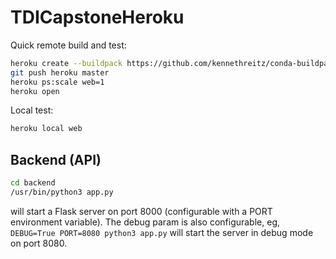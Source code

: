 # TDICapstoneHeroku

Quick remote build and test:
```sh
heroku create --buildpack https://github.com/kennethreitz/conda-buildpack.git
git push heroku master
heroku ps:scale web=1
heroku open
```

Local test:
```sh
heroku local web
```

## Backend (API)

```sh
cd backend
/usr/bin/python3 app.py
```

will start a Flask server on port 8000 (configurable with a PORT environment variable). The debug param is also configurable, eg, `DEBUG=True PORT=8080 python3 app.py` will start the server in debug mode on port 8080.
